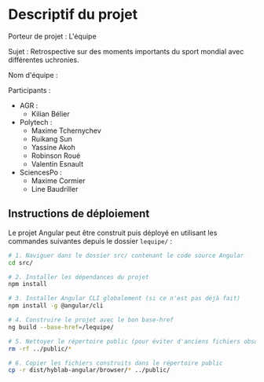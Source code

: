 # Descriptif du projet

Porteur de projet : L'équipe

Sujet : Retrospective sur des moments importants du sport mondial avec différentes uchronies.

Nom d'équipe : 

Participants : 

- AGR :
    - Kilian Bélier
- Polytech : 
    - Maxime Tchernychev
    - Ruikang Sun
    - Yassine Akoh
    - Robinson Roué
    - Valentin Esnault
- SciencesPo : 
    - Maxime Cormier
    - Line Baudriller


## Instructions de déploiement

Le projet Angular peut être construit puis déployé en utilisant les commandes suivantes depuis le dossier `lequipe/` :

```bash
# 1. Naviguer dans le dossier src/ contenant le code source Angular
cd src/

# 2. Installer les dépendances du projet
npm install

# 3. Installer Angular CLI globalement (si ce n'est pas déjà fait)
npm install -g @angular/cli

# 4. Construire le projet avec le bon base-href
ng build --base-href=/lequipe/

# 5. Nettoyer le répertoire public (pour éviter d'anciens fichiers obsolètes)
rm -rf ../public/*

# 6. Copier les fichiers construits dans le répertoire public
cp -r dist/hyblab-angular/browser/* ../public/
